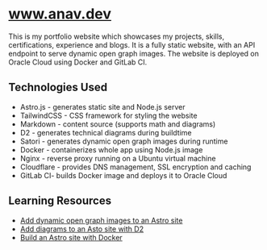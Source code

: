 # www.anav.dev

This is my portfolio website which showcases my projects, skills, certifications, experience and blogs. It is a fully static website, with an API endpoint to serve dynamic open graph images. The website is deployed on Oracle Cloud using Docker and GitLab CI.

## Technologies Used

- Astro.js - generates static site and Node.js server
- TailwindCSS - CSS framework for styling the website
- Markdown - content source (supports math and diagrams)
- D2 - generates technical diagrams during buildtime
- Satori - generates dynamic open graph images during runtime
- Docker - containerizes whole app using Node.js image
- Nginx - reverse proxy running on a Ubuntu virtual machine
- Cloudflare - provides DNS management, SSL encryption and caching  
- GitLab CI- builds Docker image and deploys it to Oracle Cloud

## Learning Resources

- [Add dynamic open graph images to an Astro site](https://dietcode.io/p/astro-og)
- [Add diagrams to an Asto site with D2](https://aaronjbecker.com/posts/adding-d2-diagrams-to-astro)
- [Build an Astro site with Docker](https://docs.astro.build/en/recipes/docker)
